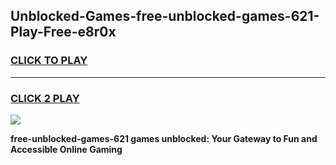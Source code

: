 
## Unblocked-Games-free-unblocked-games-621-Play-Free-e8r0x
<h3>
<a href="https://premium76.site?title=free-unblocked-games-621&ref=17A">CLICK TO PLAY</a></h3>
<hr>

<h3>
<a href="https://premium76.site?title=free-unblocked-games-621&ref=17A">CLICK 2 PLAY</a>
  
</h3>

<a href="https://premium76.site?title=free-unblocked-games-621&ref=17A"><img src="https://clearcache.store/games.png"></a>


**free-unblocked-games-621 games unblocked: Your Gateway to Fun and Accessible Online Gaming**
